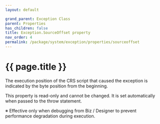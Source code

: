 ```yaml
---
layout: default

grand_parent: Exception Class
parent: Properties
has_children: false
title: Exception.SourceOffset property
nav_order: 4
permalink: /package/system/exception/properties/sourceoffset
---
```

# {{ page.title }}

The execution position of the CRS script that caused the exception is indicated by the byte position from the beginning.

This property is read-only and cannot be changed. It is set automatically when passed to the throw statement.

※ Effective only when debugging from Biz / Designer to prevent performance degradation during execution.